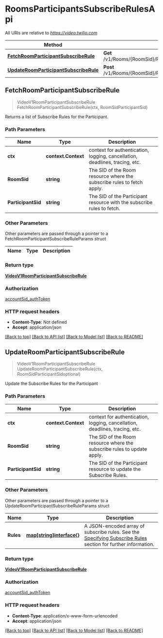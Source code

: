 # RoomsParticipantsSubscribeRulesApi

All URIs are relative to *https://video.twilio.com*

Method | HTTP request | Description
------------- | ------------- | -------------
[**FetchRoomParticipantSubscribeRule**](RoomsParticipantsSubscribeRulesApi.md#FetchRoomParticipantSubscribeRule) | **Get** /v1/Rooms/{RoomSid}/Participants/{ParticipantSid}/SubscribeRules | 
[**UpdateRoomParticipantSubscribeRule**](RoomsParticipantsSubscribeRulesApi.md#UpdateRoomParticipantSubscribeRule) | **Post** /v1/Rooms/{RoomSid}/Participants/{ParticipantSid}/SubscribeRules | 



## FetchRoomParticipantSubscribeRule

> VideoV1RoomParticipantSubscribeRule FetchRoomParticipantSubscribeRule(ctx, RoomSidParticipantSid)



Returns a list of Subscribe Rules for the Participant.

### Path Parameters


Name | Type | Description
------------- | ------------- | -------------
**ctx** | **context.Context** | context for authentication, logging, cancellation, deadlines, tracing, etc.
**RoomSid** | **string** | The SID of the Room resource where the subscribe rules to fetch apply.
**ParticipantSid** | **string** | The SID of the Participant resource with the subscribe rules to fetch.

### Other Parameters

Other parameters are passed through a pointer to a FetchRoomParticipantSubscribeRuleParams struct


Name | Type | Description
------------- | ------------- | -------------

### Return type

[**VideoV1RoomParticipantSubscribeRule**](VideoV1RoomParticipantSubscribeRule.md)

### Authorization

[accountSid_authToken](../README.md#accountSid_authToken)

### HTTP request headers

- **Content-Type**: Not defined
- **Accept**: application/json

[[Back to top]](#) [[Back to API list]](../README.md#documentation-for-api-endpoints)
[[Back to Model list]](../README.md#documentation-for-models)
[[Back to README]](../README.md)


## UpdateRoomParticipantSubscribeRule

> VideoV1RoomParticipantSubscribeRule UpdateRoomParticipantSubscribeRule(ctx, RoomSidParticipantSidoptional)



Update the Subscribe Rules for the Participant

### Path Parameters


Name | Type | Description
------------- | ------------- | -------------
**ctx** | **context.Context** | context for authentication, logging, cancellation, deadlines, tracing, etc.
**RoomSid** | **string** | The SID of the Room resource where the subscribe rules to update apply.
**ParticipantSid** | **string** | The SID of the Participant resource to update the Subscribe Rules.

### Other Parameters

Other parameters are passed through a pointer to a UpdateRoomParticipantSubscribeRuleParams struct


Name | Type | Description
------------- | ------------- | -------------
**Rules** | [**map[string]interface{}**](map[string]interface{}.md) | A JSON-encoded array of subscribe rules. See the [Specifying Subscribe Rules](https://www.twilio.com/docs/video/api/track-subscriptions#specifying-sr) section for further information.

### Return type

[**VideoV1RoomParticipantSubscribeRule**](VideoV1RoomParticipantSubscribeRule.md)

### Authorization

[accountSid_authToken](../README.md#accountSid_authToken)

### HTTP request headers

- **Content-Type**: application/x-www-form-urlencoded
- **Accept**: application/json

[[Back to top]](#) [[Back to API list]](../README.md#documentation-for-api-endpoints)
[[Back to Model list]](../README.md#documentation-for-models)
[[Back to README]](../README.md)

